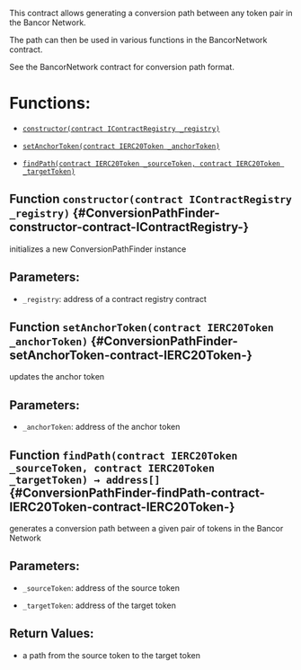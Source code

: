 This contract allows generating a conversion path between any token pair in the Bancor Network.

The path can then be used in various functions in the BancorNetwork contract.

See the BancorNetwork contract for conversion path format.

# Functions:

- [`constructor(contract IContractRegistry _registry)`](#ConversionPathFinder-constructor-contract-IContractRegistry-)

- [`setAnchorToken(contract IERC20Token _anchorToken)`](#ConversionPathFinder-setAnchorToken-contract-IERC20Token-)

- [`findPath(contract IERC20Token _sourceToken, contract IERC20Token _targetToken)`](#ConversionPathFinder-findPath-contract-IERC20Token-contract-IERC20Token-)

## Function `constructor(contract IContractRegistry _registry)` {#ConversionPathFinder-constructor-contract-IContractRegistry-}

initializes a new ConversionPathFinder instance

## Parameters:

- `_registry`: address of a contract registry contract

## Function `setAnchorToken(contract IERC20Token _anchorToken)` {#ConversionPathFinder-setAnchorToken-contract-IERC20Token-}

updates the anchor token

## Parameters:

- `_anchorToken`: address of the anchor token

## Function `findPath(contract IERC20Token _sourceToken, contract IERC20Token _targetToken) → address[]` {#ConversionPathFinder-findPath-contract-IERC20Token-contract-IERC20Token-}

generates a conversion path between a given pair of tokens in the Bancor Network

## Parameters:

- `_sourceToken`: address of the source token

- `_targetToken`: address of the target token

## Return Values:

- a path from the source token to the target token
